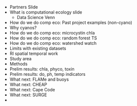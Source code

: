 - Partners Slide
- What is computational ecology slide
  - Data Science Venn
- How do we do comp eco: Past project examples (non-cyano)
- Why cyanos?
- How do we do comp eco: microcystin chla
- How do we do comp eco: random forest TS
- How do we do comp eco: watershed watch
- Limits with existing datasets
- RI spatial temporal work
- Study area
- Methods
- Prelim results: chla, phyco, toxin
- Prelim results: do, ph, temp indicators
- What next: FLAMe and buoys
- What next: CHEAP
- What next: Cape Code
- What next: SURGE
-
